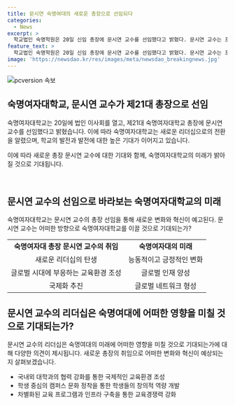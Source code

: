 ```yaml
---
title: 문시연 숙명여대의 새로운 총장으로 선임되다
categories:
  - News
excerpt: >
  학교법인 숙명학원은 20일 신임 총장에 문시연 교수를 선임했다고 밝혔다. 문시연 교수는 프랑스 언어·문화학과 교수로 활동하며, 숙명여대의 발전을 위해 노력할 예정이다.
feature_text: >
  학교법인 숙명학원은 20일 신임 총장에 문시연 교수를 선임했다고 밝혔다. 문시연 교수는 프랑스 언어·문화학과 교수로 활동하며, 숙명여대의 발전을 위해 노력할 예정이다.
image: 'https://newsdao.kr/res/images/meta/newsdao_breakingnews.jpg'
---
```


<p><img src="https://newsdao.kr/res/images/meta/newsdao_breakingnews.jpg" alt="pcversion 속보" /></p>

<h2 data-ke-size="size26">숙명여자대학교, 문시연 교수가 제21대 총장으로 선임</h2>

<p data-ke-size="size16">숙명여자대학교는 20일에 법인 이사회를 열고, 제21대 숙명여자대학교 총장에 문시연 교수를 선임했다고 밝혔습니다. 이에 따라 숙명여자대학교는 새로운 리더십으로의 전환을 알렸으며, 학교의 발전과 발전에 대한 높은 기대가 이어지고 있습니다.</p>

<p data-ke-size="size16">이에 따라 새로운 총장 문시연 교수에 대한 기대와 함께, 숙명여자대학교의 미래가 밝아질 것으로 기대됩니다.</p>

<p data-ke-size="size16">&nbsp;</p>

<h2 data-ke-size="size26">문시연 교수의 선임으로 바라보는 숙명여자대학교의 미래</h2>

<p data-ke-size="size16">숙명여자대학교는 문시연 교수의 총장 선임을 통해 새로운 변화와 혁신이 예고된다. 문시연 교수는 어떠한 방향으로 숙명여자대학교를 이끌 것으로 기대되는가?</p>

<table>
    <tr>
        <td style="text-align: center; height: 17px;"><b>숙명여자대 총장 문시연 교수의 취임</b></td>
        <td style="text-align: center; height: 17px;"><b>숙명여자대의 미래</b></td>
    </tr>
    <tr>
        <td style="text-align: center;">새로운 리더십의 탄생</td>
        <td style="text-align: center;">능동적이고 긍정적인 변화</td>
    </tr>
    <tr>
        <td style="text-align: center;">글로벌 시대에 부응하는 교육환경 조성</td>
        <td style="text-align: center;">글로벌 인재 양성</td>
    </tr>
    <tr>
        <td style="text-align: center;">국제화 추진</td>
        <td style="text-align: center;">글로벌 네트워크 형성</td>
    </tr>
</table>

<h2 data-ke-size="size26">문시연 교수의 리더십은 숙명여대에 어떠한 영향을 미칠 것으로 기대되는가?</h2>

<p data-ke-size="size16">문시연 교수의 리더십은 숙명여대의 미래에 어떠한 영향을 미칠 것으로 기대되는가에 대해 다양한 의견이 제시됩니다. 새로운 총장의 취임으로 어떠한 변화와 혁신이 예상되는지 살펴보겠습니다.</p>

<ul>
    <li>국내외 대학과의 협력 강화를 통한 국제적인 교육환경 조성</li>
    <li>학생 중심의 캠퍼스 문화 정착을 통한 학생들의 창의적 역량 개발</li>
    <li>차별화된 교육 프로그램과 인프라 구축을 통한 교육경쟁력 강화</li>
</ul>

<p data-ke-size="size16">&nbsp;</p>

